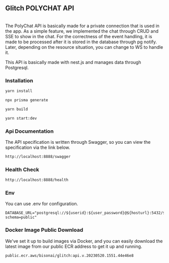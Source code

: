 ## Glitch POLYCHAT API 

<br/>
The PolyChat API is basically made for a private connection that is used in the app. As a simple feature, we implemented the chat through CRUD and SSE to show in the chat. For the correctness of the event handling, it is made to be processed after it is stored in the database through pg notify. Later, depending on the resource situation, you can change to WS to handle it.

This API is basically made with nest.js and manages data through Postgresql. 
### Installation

```bash
yarn install
```

```bash
npx prisma generate
```

```bash
yarn build
```
```bash
yarn start:dev
```

###  Api Documentation
The API specification is written through Swagger, so you can view the specification via the link below.
```bash
http://localhost:8888/swagger
```

### Health Check
```bash
http://localhost:8888/health
```

### Env
You can use .env for configuration. 
```
DATABASE_URL="postgresql://${userid}:${user_password}@${hosturl}:5432/${database}?schema=public"
```

### Docker Image Public Download
We've set it up to build images via Docker, and you can easily download the latest image from our public ECR address to get it up and running. 
```
public.ecr.aws/bisonai/glitch:api.v.20230520.1551.44e46e8
```

